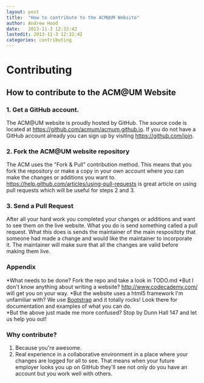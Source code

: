 ```yaml
---
layout: post
title:  "How to contribute to the ACM@UM Website"
author: Andrew Hood
date:   2013-11-3 12:32:42
lastedit: 2013-11-3 12:32:42
categories: contributing
---
```


Contributing
============
How to contribute to the ACM@UM Website
---------------------------------------

### 1. Get a GitHub account.
The ACM@UM website is proudly hosted by GitHub. The source code is located at <a href="https://github.com/acmum/acmum.github.io">https://github.com/acmum/acmum.github.io</a>. If you do not have a GitHub account already you can sign up by visiting <a href="https://github.com/join">https://github.com/join</a>.

### 2. Fork the ACM@UM website repository
The ACM uses the "Fork &amp; Pull" contribution method. This means that you fork the repository or make a copy in your own account where you can make the changes or additions you want to. <a href="https://help.github.com/articles/using-pull-requests">https://help.github.com/articles/using-pull-requests</a> is great article on using pull requests which will be useful for steps 2 and 3.

### 3. Send a Pull Request
After all your hard work you completed your changes or additions and want to see them on the live website. What you do is send something called a pull request. What this does is sends the maintainer of the main respositoty that someone had made a change and would like the maintainer to incorporate it. The maintainer will make sure that all the changes are valid before making them live.

### Appendix
*What needs to be done? Fork the repo and take a look in TODO.md
*But I don't know anything about writing a website? <a href="http://www.codecademy.com/">http://www.codecademy.com/</a> will get you on your way.
*But the website uses a html5 framework I'm unfamiliar with? We use <a href="http://getbootstrap.com/2.3.2/index.html">Bootstrap</a> and it totally rocks! Look there for documentation and examples of what you can do.  
*But the above just made me more confused? Stop by Dunn Hall 147 and let us help you out!

### Why contribute?
1. Because you're awesome.
2. Real experience in a collaborative environment in a place where your changes are logged for all to see. That means when your future employer looks you up on GitHub they'll see not only do you have an account but you work well with others.